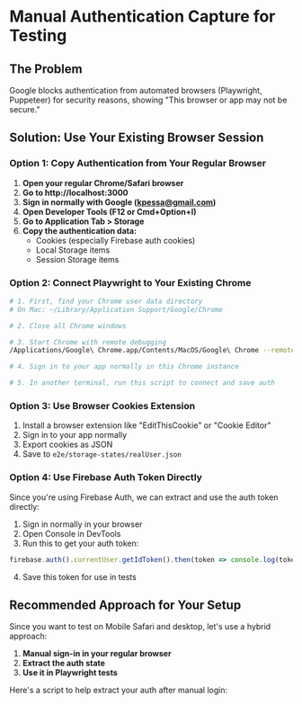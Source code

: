 # Manual Authentication Capture for Testing

## The Problem
Google blocks authentication from automated browsers (Playwright, Puppeteer) for security reasons, showing "This browser or app may not be secure."

## Solution: Use Your Existing Browser Session

### Option 1: Copy Authentication from Your Regular Browser

1. **Open your regular Chrome/Safari browser**
2. **Go to http://localhost:3000**
3. **Sign in normally with Google (kpessa@gmail.com)**
4. **Open Developer Tools (F12 or Cmd+Option+I)**
5. **Go to Application Tab > Storage**
6. **Copy the authentication data:**
   - Cookies (especially Firebase auth cookies)
   - Local Storage items
   - Session Storage items

### Option 2: Connect Playwright to Your Existing Chrome

```bash
# 1. First, find your Chrome user data directory
# On Mac: ~/Library/Application Support/Google/Chrome

# 2. Close all Chrome windows

# 3. Start Chrome with remote debugging
/Applications/Google\ Chrome.app/Contents/MacOS/Google\ Chrome --remote-debugging-port=9222

# 4. Sign in to your app normally in this Chrome instance

# 5. In another terminal, run this script to connect and save auth
```

### Option 3: Use Browser Cookies Extension

1. Install a browser extension like "EditThisCookie" or "Cookie Editor"
2. Sign in to your app normally
3. Export cookies as JSON
4. Save to `e2e/storage-states/realUser.json`

### Option 4: Use Firebase Auth Token Directly

Since you're using Firebase Auth, we can extract and use the auth token directly:

1. Sign in normally in your browser
2. Open Console in DevTools
3. Run this to get your auth token:
```javascript
firebase.auth().currentUser.getIdToken().then(token => console.log(token))
```
4. Save this token for use in tests

## Recommended Approach for Your Setup

Since you want to test on Mobile Safari and desktop, let's use a hybrid approach:

1. **Manual sign-in in your regular browser**
2. **Extract the auth state**
3. **Use it in Playwright tests**

Here's a script to help extract your auth after manual login:
